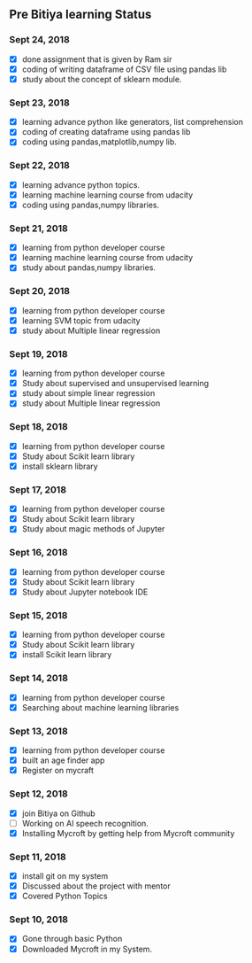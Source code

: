 ## Pre Bitiya learning Status

### Sept 24, 2018
* [x] done assignment that is given by Ram sir
* [x] coding of writing dataframe of CSV file using pandas lib
* [x] study about the concept of sklearn module.

### Sept 23, 2018
* [x] learning advance python like generators, list comprehension
* [x] coding of creating dataframe using pandas lib
* [x] coding using pandas,matplotlib,numpy lib.

### Sept 22, 2018
* [x] learning advance python topics.
* [x] learning machine learning course from udacity
* [x] coding using pandas,numpy libraries.

### Sept 21, 2018
* [x] learning from python developer course
* [x] learning machine learning course from udacity
* [x] study about pandas,numpy libraries.

### Sept 20, 2018
* [x] learning from python developer course
* [x] learning SVM topic from udacity
* [x] study about Multiple linear regression

### Sept 19, 2018
* [x] learning from python developer course
* [x] Study about supervised and unsupervised learning
* [x] study about simple linear regression
* [x] study about Multiple linear regression

### Sept 18, 2018
* [x] learning from python developer course
* [x] Study about Scikit learn library
* [x] install sklearn library

### Sept 17, 2018
* [x] learning from python developer course
* [x] Study about Scikit learn library
* [x] Study about magic methods of Jupyter

### Sept 16, 2018
* [x] learning from python developer course
* [x] Study about Scikit learn library
* [x] Study about Jupyter notebook IDE

### Sept 15, 2018
* [x] learning from python developer course
* [x] Study about Scikit learn library
* [x] install Scikit learn library

### Sept 14, 2018
* [x] learning from python developer course
* [x] Searching about machine learning libraries 

### Sept 13, 2018
* [x] learning from python developer course
* [x] built an age finder app
* [x] Register on mycraft

### Sept 12, 2018
* [x] join Bitiya on Github
* [ ] Working on AI speech recognition.
* [x] Installing Mycroft by getting help from Mycroft community

### Sept 11, 2018
* [x] install git on my system
* [x] Discussed about the project with mentor
* [x] Covered Python Topics

### Sept 10, 2018
* [x] Gone through basic Python
* [x] Downloaded Mycroft in my System.
